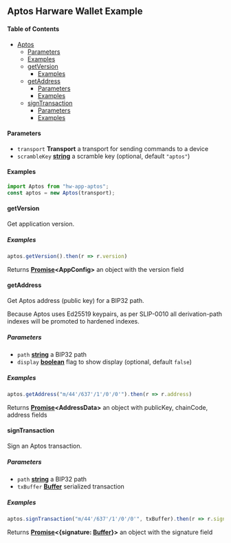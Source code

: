 ## Aptos Harware Wallet Example 

<!-- Generated by documentation.js. Update this documentation by updating the source code. -->

#### Table of Contents

*   [Aptos](#aptos)
    *   [Parameters](#parameters)
    *   [Examples](#examples)
    *   [getVersion](#getversion)
        *   [Examples](#examples-1)
    *   [getAddress](#getaddress)
        *   [Parameters](#parameters-1)
        *   [Examples](#examples-2)
    *   [signTransaction](#signtransaction)
        *   [Parameters](#parameters-2)
        *   [Examples](#examples-3)

#### Parameters

*   `transport` **Transport** a transport for sending commands to a device
*   `scrambleKey` **[string](https://developer.mozilla.org/docs/Web/JavaScript/Reference/Global_Objects/String)** a scramble key (optional, default `"aptos"`)

#### Examples

```javascript
import Aptos from "hw-app-aptos";
const aptos = new Aptos(transport);
```

#### getVersion

Get application version.

##### Examples

```javascript
aptos.getVersion().then(r => r.version)
```

Returns **[Promise](https://developer.mozilla.org/docs/Web/JavaScript/Reference/Global_Objects/Promise)\<AppConfig>** an object with the version field

#### getAddress

Get Aptos address (public key) for a BIP32 path.

Because Aptos uses Ed25519 keypairs, as per SLIP-0010
all derivation-path indexes will be promoted to hardened indexes.

##### Parameters

*   `path` **[string](https://developer.mozilla.org/docs/Web/JavaScript/Reference/Global_Objects/String)** a BIP32 path
*   `display` **[boolean](https://developer.mozilla.org/docs/Web/JavaScript/Reference/Global_Objects/Boolean)** flag to show display (optional, default `false`)

##### Examples

```javascript
aptos.getAddress("m/44'/637'/1'/0'/0'").then(r => r.address)
```

Returns **[Promise](https://developer.mozilla.org/docs/Web/JavaScript/Reference/Global_Objects/Promise)\<AddressData>** an object with publicKey, chainCode, address fields

#### signTransaction

Sign an Aptos transaction.

##### Parameters

*   `path` **[string](https://developer.mozilla.org/docs/Web/JavaScript/Reference/Global_Objects/String)** a BIP32 path
*   `txBuffer` **[Buffer](https://nodejs.org/api/buffer.html)** serialized transaction

##### Examples

```javascript
aptos.signTransaction("m/44'/637'/1'/0'/0'", txBuffer).then(r => r.signature)
```

Returns **[Promise](https://developer.mozilla.org/docs/Web/JavaScript/Reference/Global_Objects/Promise)<{signature: [Buffer](https://nodejs.org/api/buffer.html)}>** an object with the signature field
